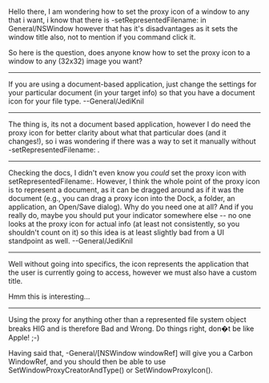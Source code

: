 

Hello there, I am wondering how to set the proxy icon of a window to any that i want, i know that there is -setRepresentedFilename: in General/NSWindow however that has it's disadvantages as it sets the window title also, not to mention if you command click it.

So here is the question, does anyone know how to set the proxy icon to a window to any (32x32) image you want?

----

If you are using a document-based application, just change the settings for your particular document (in your target info) so that you have a document icon for your file type. --General/JediKnil

----

The thing is, its not a document based application, however I do need the proxy icon for better clarity about what that particular does (and it changes!), so i was wondering if there was a way to set it manually without -setRepresentedFilename: .

----

Checking the docs, I didn't even know you *could* set the proxy icon with setRepresentedFilename:. However, I think the whole point of the proxy icon is to represent a document, as it can be dragged around as if it was the document (e.g., you can drag a proxy icon into the Dock, a folder, an application, an Open/Save dialog). Why do you need one at all? And if you really do, maybe you should put your indicator somewhere else -- no one looks at the proxy icon for actual info (at least not consistently, so you shouldn't count on it) so this idea is at least slightly bad from a UI standpoint as well. --General/JediKnil

----

Well without going into specifics, the icon represents the application that the user is currently going to access, however we must also have a custom title.

Hmm this is interesting...

----

Using the proxy for anything other than a represented file system object breaks HIG and is therefore Bad and Wrong. Do things right, don�t be like Apple! ;-)

Having said that,     -General/[NSWindow windowRef] will give you a Carbon     W<nowiki/>indowRef, and you should then be able to use     S<nowiki/>etWindowProxyCreatorAndType() or     S<nowiki/>etWindowProxyIcon().